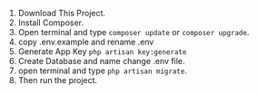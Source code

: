 1. Download This Project.
2. Install Composer.
3. Open terminal and type `composer update` or `composer upgrade`.
4. copy .env.example and rename .env
5. Generate App Key `php artisan key:generate`
6. Create Database and name change .env file.
7. open terminal and type `php artisan migrate`.
8. Then run the project.